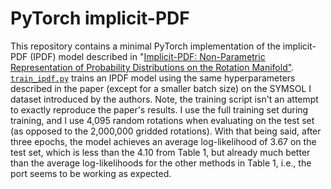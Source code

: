 # PyTorch implicit-PDF

This repository contains a minimal PyTorch implementation of the implicit-PDF (IPDF) model described in "[Implicit-PDF: Non-Parametric Representation of Probability Distributions on the Rotation Manifold"](https://arxiv.org/abs/2106.05965).
[`train_ipdf.py`](train_ipdf.py) trains an IPDF model using the same hyperparameters described in the paper (except for a smaller batch size) on the SYMSOL I dataset introduced by the authors.
Note, the training script isn't an attempt to exactly reproduce the paper's results.
I use the full training set during training, and I use 4,095 random rotations when evaluating on the test set (as opposed to the 2,000,000 gridded rotations).
With that being said, after three epochs, the model achieves an average log-likelihood of 3.67 on the test set, which is less than the 4.10 from Table 1, but already much better than the average log-likelihoods for the other methods in Table 1, i.e., the port seems to be working as expected.
